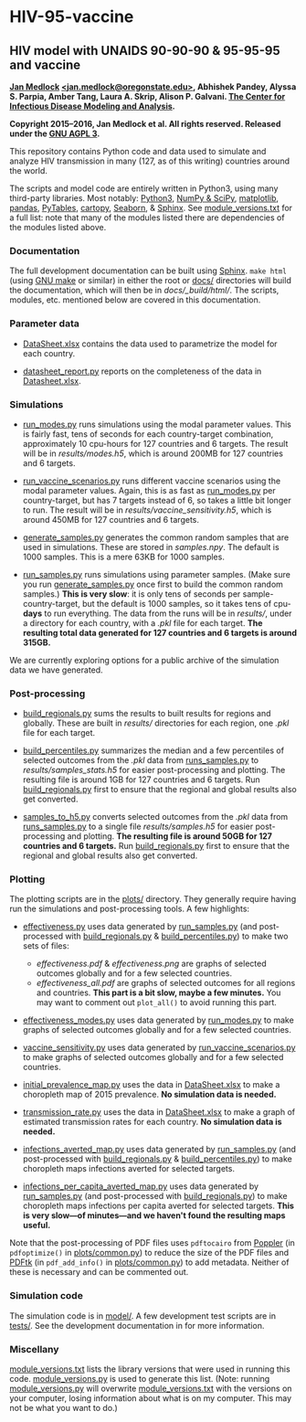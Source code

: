 # HIV-95-vaccine

## HIV model with UNAIDS 90-90-90 & 95-95-95 and vaccine

**[Jan Medlock](http://people.oregonstate.edu/~medlockj/)
[\<jan.medlock@oregonstate.edu\>](mailto:jan.medlock@oregonstate.edu),
Abhishek Pandey, Alyssa S. Parpia, Amber Tang, Laura A. Skrip,
Alison P. Galvani.
[The Center for Infectious Disease Modeling and Analysis](http://cidma.yale.edu/).**

**Copyright 2015–2016, Jan Medlock et al.  All rights reserved.
Released under the [GNU AGPL 3](LICENSE).**

This repository contains Python code and data used to simulate and
analyze HIV transmission in many (127, as of this writing) countries
around the world.
<!---
Add link to paper here.
--->

The scripts and model code are entirely written in Python3, using many
third-party libraries.  Most notably:
[Python3](http://www.python.org/),
[NumPy & SciPy](http://www.scipy.org/),
[matplotlib](http://matplotlib.org/),
[pandas](http://pandas.pydata.org/),
[PyTables](http://www.pytables.org/),
[cartopy](http://scitools.org.uk/cartopy/),
[Seaborn](https://stanford.edu/~mwaskom/software/seaborn/),
& [Sphinx](http://www.sphinx-doc.org/).
See [module_versions.txt](module_versions.txt) for a full list: note
that many of the modules listed there are dependencies of the modules
listed above.

### Documentation

The full development documentation can be built using
[Sphinx](http://www.sphinx-doc.org/).  `make html` (using
[GNU make](https://www.gnu.org/software/make/) or similar) in either
the root or [docs/](docs/) directories will build the documentation,
which will then be in *docs/_build/html/*.  The scripts, modules,
etc. mentioned below are covered in this documentation.

### Parameter data

* [DataSheet.xlsx](DataSheet.xlsx) contains the data used to
  parametrize the model for each country.
  <!---
  Add link to supplementary material here.
  --->

* [datasheet_report.py](datasheet_report.py) reports on the
  completeness of the data in [Datasheet.xlsx](DataSheet.xlsx).

### Simulations

* [run_modes.py](run_modes.py) runs simulations using the modal
  parameter values.  This is fairly fast, tens of seconds for each
  country-target combination, approximately 10 cpu-hours for 127
  countries and 6 targets.  The result will be in *results/modes.h5*,
  which is around 200MB for 127 countries and 6 targets.

* [run_vaccine_scenarios.py](run_vaccine_scenarios.py) runs different
  vaccine scenarios using the modal parameter values.  Again, this is
  as fast as [run_modes.py](run_modes.py) per country-target, but has
  7 targets instead of 6, so takes a little bit longer to run.  The
  result will be in *results/vaccine_sensitivity.h5*, which is around
  450MB for 127 countries and 6 targets.

* [generate_samples.py](generate_samples.py) generates the common
  random samples that are used in simulations.  These are stored in
  *samples.npy*.  The default is 1000 samples.  This is a mere 63KB
  for 1000 samples.

* [run_samples.py](run_samples.py) runs simulations using parameter
  samples.  (Make sure you run
  [generate_samples.py](generate_samples.py) once first to build the
  common random samples.)  **This is very slow**: it is only tens of
  seconds per sample-country-target, but the default is 1000 samples,
  so it takes tens of cpu-**days** to run everything.  The data from
  the runs will be in *results/*, under a directory for each country,
  with a *.pkl* file for each target.  **The resulting total data
  generated for 127 countries and 6 targets is around 315GB.**

We are currently exploring options for a public archive of the
simulation data we have generated.

### Post-processing

* [build_regionals.py](build_regionals.py) sums the results to built
  results for regions and globally.  These are built in *results/*
  directories for each region, one *.pkl* file for each target.

* [build_percentiles.py](build_percentiles.py) summarizes the median
  and a few percentiles of selected outcomes from the *.pkl* data from
  [runs_samples.py](runs_samples.py) to *results/samples_stats.h5*
  for easier post-processing and plotting.  The resulting file is
  around 1GB for 127 countries and 6 targets.  Run
  [build_regionals.py](build_regionals.py) first to ensure that the
  regional and global results also get converted.

* [samples_to_h5.py](samples_to_h5.py) converts selected outcomes
  from the *.pkl* data from [runs_samples.py](runs_samples.py) to a
  single file *results/samples.h5* for easier post-processing and
  plotting.  **The resulting file is around 50GB for 127 countries and
  6 targets.** Run [build_regionals.py](build_regionals.py) first to
  ensure that the regional and global results also get converted.

### Plotting

The plotting scripts are in the [plots/](plots/) directory.  They
generally require having run the simulations and post-processing
tools.  A few highlights:
* [effectiveness.py](plots/effectiveness.py) uses data generated by
  [run_samples.py](run_samples.py) (and post-processed with
  [build_regionals.py](build_regionals.py) &
  [build_percentiles.py](build_percentiles.py)) to make two sets of
  files:
  + *effectiveness.pdf* & *effectiveness.png* are graphs of selected
    outcomes globally and for a few selected countries.
  + *effectiveness_all.pdf* are graphs of selected outcomes for all
    regions and countries.  **This part is a bit slow, maybe a few
    minutes.**  You may want to comment out `plot_all()` to avoid
    running this part.

* [effectiveness_modes.py](plots/effectiveness_modes.py) uses data
  generated by [run_modes.py](run_modes.py) to make graphs of selected
  outcomes globally and for a few selected countries.

* [vaccine_sensitivity.py](plots/vaccine_sensitivity.py) uses data
  generated by [run_vaccine_scenarios.py](run_vaccine_scenarios.py) to
  make graphs of selected outcomes globally and for a few selected
  countries.

* [initial_prevalence_map.py](plots/initial_prevalence_map.py) uses
  the data in [DataSheet.xlsx](DataSheet.xlsx) to make a choropleth
  map of 2015 prevalence.  **No simulation data is needed.**

* [transmission_rate.py](plots/transmission_rate.py) uses the data
  in [DataSheet.xlsx](DataSheet.xlsx) to make a graph of estimated
  transmission rates for each country.  **No simulation data is
  needed.**

* [infections_averted_map.py](plots/infections_averted_map.py) uses
  data generated by [run_samples.py](run_samples.py) (and
  post-processed with [build_regionals.py](build_regionals.py) &
  [build_percentiles.py](build_percentiles.py)) to make choropleth
  maps infections averted for selected targets.

* [infections_per_capita_averted_map.py](plots/infections_per_capita_averted_map.py)
  uses data generated by [run_samples.py](run_samples.py) (and
  post-processed with [build_regionals.py](build_regionals.py)) to
  make choropleth maps infections per capita averted for selected
  targets.  **This is very slow—of minutes—and we haven't found the
  resulting maps useful.**

Note that the post-processing of PDF files uses `pdftocairo` from
[Poppler](https://poppler.freedesktop.org/) (in `pdfoptimize()` in
[plots/common.py](plots/common.py)) to reduce the size of the PDF
files and [PDFtk](https://www.pdflabs.com/tools/pdftk-server/) (in
`pdf_add_info()` in [plots/common.py](plots/common.py)) to add
metadata.  Neither of these is necessary and can be commented out.

### Simulation code

The simulation code is in [model/](model/).  A few development test
scripts are in [tests/](tests/).  See the development documentation
in for more information.

### Miscellany

[module_versions.txt](module_versions.txt) lists the library
versions that were used in running this
code.  [module_versions.py](module_versions.py) is used to generate
this list.  (Note: running [module_versions.py](module_versions.py) will
overwrite [module_versions.txt](module_versions.txt) with the versions
on your computer, losing information about what is on my computer.
This may not be what you want to do.)
